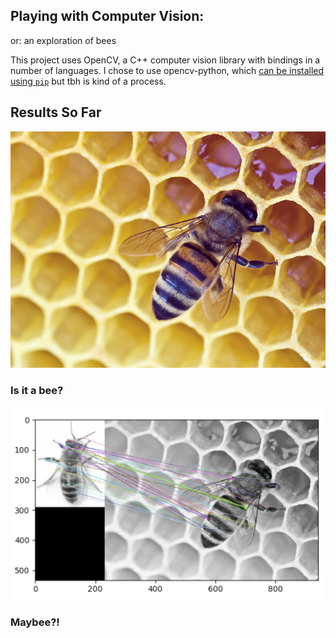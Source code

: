 ## Playing with Computer Vision:
or: an exploration of bees

This project uses OpenCV, a C++ computer vision library with bindings in a number of languages. I chose to use opencv-python, which [can be installed using `pip`](https://pypi.python.org/pypi/opencv-python) but tbh is kind of a process.


## Results So Far

![European honey bee](./img/singleCombBee.png)

### Is it a bee?

![Bee compared to bee example](./img/screenshotBeeMatch.png)

### Maybee?!

